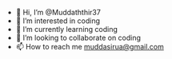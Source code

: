 - 👋 Hi, I’m @Muddaththir37
- 👀 I’m interested in coding
- 🌱 I’m currently learning coding
- 💞️ I’m looking to collaborate on coding
- 📫 How to reach me muddasirua@gmail.com

<!---
Muddaththir37/Muddaththir37 is a ✨ special ✨ repository because its `README.md` (this file) appears on your GitHub profile.
You can click the Preview link to take a look at your changes.
--->
